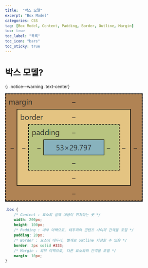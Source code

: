 ```yaml
---
title:  "박스 모델"
excerpt: "Box Model"
categories: CSS
tag: [Box Model, Content, Padding, Border, Outline, Margin]
toc: true
toc_label: "목록"
toc_icon: "bars"
toc_sticky: true
---
```


# 박스 모델?
{: .notice--warning .text-center}

<img src="/img/CSS/boxmodel.PNG" alt="Box Model"/>

```css
.box {
    /* Content : 요소의 실제 내용이 위치하는 곳 */
    width: 200px;
    height: 100px;
    /* Padding : 내부 여백으로, 테두리와 콘텐츠 사이의 간격을 조절 */
    padding: 20px;
    /* Border : 요소의 테두리, 별개로 outline 지정할 수 있음 */
    border: 2px solid #333;
    /* Margin : 외부 여백으로, 다른 요소와의 간격을 조절 */
    margin: 10px;
}
```